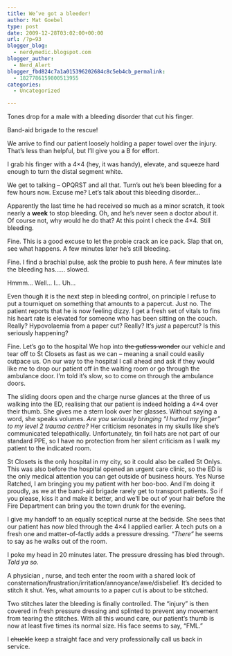 ```yaml
---
title: We’ve got a bleeder!
author: Mat Goebel
type: post
date: 2009-12-28T03:02:00+00:00
url: /?p=93
blogger_blog:
  - nerdymedic.blogspot.com
blogger_author:
  - Nerd_Alert
blogger_fbd824c7a1a015396202684c8c5eb4cb_permalink:
  - 1827786159800513955
categories:
  - Uncategorized

---
```

Tones drop for a male with a bleeding disorder that cut his finger.

Band-aid brigade to the rescue!

We arrive to find our patient loosely holding a paper towel over the injury. That&#8217;s less than helpful, but I&#8217;ll give you a B for effort.

I grab his finger with a 4&#215;4 (hey, it was handy), elevate, and squeeze hard enough to turn the distal segment white.

We get to talking &#8211; OPQRST and all that. Turn&#8217;s out he&#8217;s been bleeding for a few hours now. Excuse me? Let&#8217;s talk about this bleeding disorder&#8230;

Apparently the last time he had received so much as a minor scratch, it took nearly a **week** to stop bleeding. Oh, and he&#8217;s never seen a doctor about it. Of course not, why would he do that? At this point I check the 4&#215;4. Still bleeding.

Fine. This is a good excuse to let the probie crack an ice pack. Slap that on, see what happens. A few minutes later he&#8217;s still bleeding.

Fine. I find a brachial pulse, ask the probie to push here. A few minutes late the bleeding has&#8230;&#8230; slowed.

Hmmm&#8230; Well&#8230; I&#8230; Uh&#8230;

Even though it is the next step in bleeding control, on principle I refuse to put a tourniquet on something that amounts to a papercut. Just no. The patient reports that he is now feeling dizzy. I get a fresh set of vitals to fins his heart rate is elevated for someone who has been sitting on the couch. Really? Hypovolaemia from a paper cut? Really? It&#8217;s _just_ a papercut? Is this seriously happening?

Fine. Let&#8217;s go to the hospital We hop into <s>the gutless wonder</s> our vehicle and tear off to St Closets as fast as we can &#8211; meaning a snail could easily outpace us. On our way to the hospital I call ahead and ask if they would like me to drop our patient off in the waiting room or go through the ambulance door. I&#8217;m told it&#8217;s slow, so to come on through the ambulance doors.

The sliding doors open and the charge nurse glances at the three of us walking into the ED, realising that our patient is indeed holding a 4&#215;4 over their thumb. She gives me a stern look over her glasses. Without saying a word, she speaks volumes. _Are you seriously bringing &#8220;I hurted my finger&#8221; to my level 2 trauma centre?_ Her criticism resonates in my skulls like she&#8217;s communicated telepathically. Unfortunately, tin foil hats are not part of our standard PPE, so I have no protection from her silent criticism as I walk my patient to the indicated room.

St Closets is the only hospital in my city, so it could also be called St Onlys. This was also before the hospital opened an urgent care clinic, so the ED is the only medical attention you can get outside of business hours. Yes Nurse Ratched, I am bringing you my patient with her boo-boo. And I&#8217;m doing it proudly, as we at the band-aid brigade rarely get to transport patients. So if you please, kiss it and make it better, and we&#8217;ll be out of your hair before the Fire Department can bring you the town drunk for the evening.

I give my handoff to an equally sceptical nurse at the bedside. She sees that our patient has now bled through the 4&#215;4 I applied earlier. A tech puts on a fresh one and matter-of-factly adds a pressure dressing. _&#8220;There&#8221;_ he seems to say as he walks out of the room.

I poke my head in 20 minutes later. The pressure dressing has bled through. _Told ya so._

A physician , nurse, and tech enter the room with a shared look of consternation/frustration/irritation/annoyance/awe/disbelief. It&#8217;s decided to stitch it shut. Yes, what amounts to a paper cut is about to be stitched.

Two stitches later the bleeding is finally controlled. The &#8220;injury&#8221; is then covered in fresh pressure dressing and splinted to prevent any movement from tearing the stitches. With all this wound care, our patient&#8217;s thumb is now at least five times its normal size. His face seems to say, &#8220;FML.&#8221;

I <s>chuckle</s> keep a straight face and very professionally call us back in service.

<div class="blogger-post-footer">
  <img alt="" width="1" height="1" />
</div>